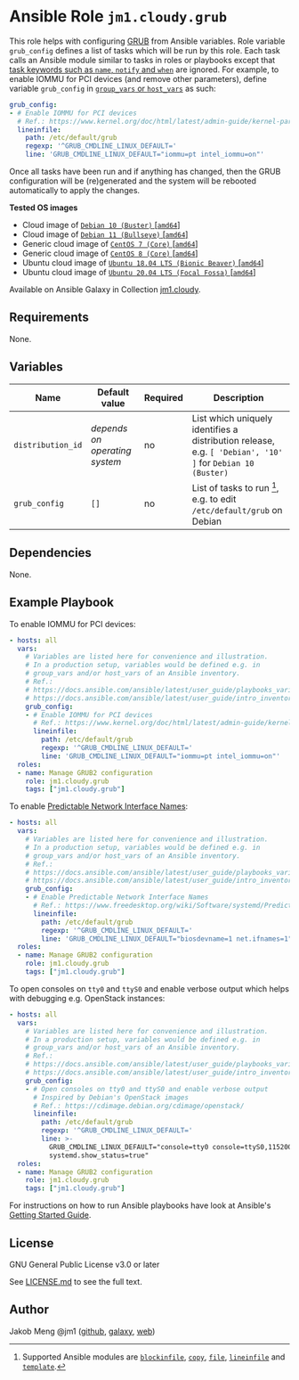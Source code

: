 # Ansible Role `jm1.cloudy.grub`

This role helps with configuring [GRUB][grub-wiki] from Ansible variables. Role variable `grub_config` defines a list of
tasks which will be run by this role. Each task calls an Ansible module similar to tasks in roles or playbooks except
that [task keywords such as `name`, `notify` and `when`][playbooks-keywords] are ignored. For example, to enable IOMMU
for PCI devices (and remove other parameters), define variable `grub_config` in [`group_vars` or `host_vars`][
ansible-inventory] as such:

```yml
grub_config:
- # Enable IOMMU for PCI devices
  # Ref.: https://www.kernel.org/doc/html/latest/admin-guide/kernel-parameters.html
  lineinfile:
    path: /etc/default/grub
    regexp: '^GRUB_CMDLINE_LINUX_DEFAULT='
    line: 'GRUB_CMDLINE_LINUX_DEFAULT="iommu=pt intel_iommu=on"'
```

Once all tasks have been run and if anything has changed, then the GRUB configuration will be (re)generated and the
system will be rebooted automatically to apply the changes.

[ansible-inventory]: https://docs.ansible.com/ansible/latest/user_guide/intro_inventory.html
[grub-wiki]: https://wiki.archlinux.org/title/GRUB
[playbooks-keywords]: https://docs.ansible.com/ansible/latest/reference_appendices/playbooks_keywords.html

**Tested OS images**
- Cloud image of [`Debian 10 (Buster)` \[`amd64`\]](https://cdimage.debian.org/cdimage/openstack/current/)
- Cloud image of [`Debian 11 (Bullseye)` \[`amd64`\]](https://cdimage.debian.org/images/cloud/bullseye/latest/)
- Generic cloud image of [`CentOS 7 (Core)` \[`amd64`\]](https://cloud.centos.org/centos/7/images/)
- Generic cloud image of [`CentOS 8 (Core)` \[`amd64`\]](https://cloud.centos.org/centos/8/x86_64/images/)
- Ubuntu cloud image of [`Ubuntu 18.04 LTS (Bionic Beaver)` \[`amd64`\]](https://cloud-images.ubuntu.com/bionic/current/)
- Ubuntu cloud image of [`Ubuntu 20.04 LTS (Focal Fossa)` \[`amd64`\]](https://cloud-images.ubuntu.com/focal/)

Available on Ansible Galaxy in Collection [jm1.cloudy](https://galaxy.ansible.com/jm1/cloudy).

## Requirements

None.

## Variables

| Name              | Default value                  | Required | Description |
| ----------------- | ------------------------------ | -------- | ----------- |
| `distribution_id` | *depends on operating system*  | no       | List which uniquely identifies a distribution release, e.g. `[ 'Debian', '10' ]` for `Debian 10 (Buster)` |
| `grub_config`     | `[]`                           | no       | List of tasks to run [^supported-modules], e.g. to edit `/etc/default/grub` on Debian |

[^supported-modules]: Supported Ansible modules are [`blockinfile`][ansible-module-blockinfile], [`copy`][
ansible-module-copy], [`file`][ansible-module-file], [`lineinfile`][ansible-module-lineinfile] and [`template`][
ansible-module-template].

[ansible-module-blockinfile]: https://docs.ansible.com/ansible/latest/collections/ansible/builtin/blockinfile_module.html
[ansible-module-copy]: https://docs.ansible.com/ansible/latest/collections/ansible/builtin/copy_module.html
[ansible-module-file]: https://docs.ansible.com/ansible/latest/collections/ansible/builtin/file_module.html
[ansible-module-lineinfile]: https://docs.ansible.com/ansible/latest/collections/ansible/builtin/lineinfile_module.html
[ansible-module-template]: https://docs.ansible.com/ansible/latest/collections/ansible/builtin/template_module.html

## Dependencies

None.

## Example Playbook

To enable IOMMU for PCI devices:

```yml
- hosts: all
  vars:
    # Variables are listed here for convenience and illustration.
    # In a production setup, variables would be defined e.g. in
    # group_vars and/or host_vars of an Ansible inventory.
    # Ref.:
    # https://docs.ansible.com/ansible/latest/user_guide/playbooks_variables.html
    # https://docs.ansible.com/ansible/latest/user_guide/intro_inventory.html
    grub_config:
    - # Enable IOMMU for PCI devices
      # Ref.: https://www.kernel.org/doc/html/latest/admin-guide/kernel-parameters.html
      lineinfile:
        path: /etc/default/grub
        regexp: '^GRUB_CMDLINE_LINUX_DEFAULT='
        line: 'GRUB_CMDLINE_LINUX_DEFAULT="iommu=pt intel_iommu=on"'
  roles:
  - name: Manage GRUB2 configuration
    role: jm1.cloudy.grub
    tags: ["jm1.cloudy.grub"]
```

To enable [Predictable Network Interface Names][predictable-network-interface-names]:

[predictable-network-interface-names]: https://www.freedesktop.org/wiki/Software/systemd/PredictableNetworkInterfaceNames/

```yml
- hosts: all
  vars:
    # Variables are listed here for convenience and illustration.
    # In a production setup, variables would be defined e.g. in
    # group_vars and/or host_vars of an Ansible inventory.
    # Ref.:
    # https://docs.ansible.com/ansible/latest/user_guide/playbooks_variables.html
    # https://docs.ansible.com/ansible/latest/user_guide/intro_inventory.html
    grub_config:
    - # Enable Predictable Network Interface Names
      # Ref.: https://www.freedesktop.org/wiki/Software/systemd/PredictableNetworkInterfaceNames/
      lineinfile:
        path: /etc/default/grub
        regexp: '^GRUB_CMDLINE_LINUX_DEFAULT='
        line: 'GRUB_CMDLINE_LINUX_DEFAULT="biosdevname=1 net.ifnames=1"'
  roles:
  - name: Manage GRUB2 configuration
    role: jm1.cloudy.grub
    tags: ["jm1.cloudy.grub"]
```

To open consoles on `tty0` and `ttyS0` and enable verbose output which helps with debugging e.g. OpenStack instances:

```yml
- hosts: all
  vars:
    # Variables are listed here for convenience and illustration.
    # In a production setup, variables would be defined e.g. in
    # group_vars and/or host_vars of an Ansible inventory.
    # Ref.:
    # https://docs.ansible.com/ansible/latest/user_guide/playbooks_variables.html
    # https://docs.ansible.com/ansible/latest/user_guide/intro_inventory.html
    grub_config:
    - # Open consoles on tty0 and ttyS0 and enable verbose output
      # Inspired by Debian's OpenStack images
      # Ref.: https://cdimage.debian.org/cdimage/openstack/
      lineinfile:
        path: /etc/default/grub
        regexp: '^GRUB_CMDLINE_LINUX_DEFAULT='
        line: >-
          GRUB_CMDLINE_LINUX_DEFAULT="console=tty0 console=ttyS0,115200 earlyprintk=ttyS0,115200 consoleblank=0
          systemd.show_status=true"
  roles:
  - name: Manage GRUB2 configuration
    role: jm1.cloudy.grub
    tags: ["jm1.cloudy.grub"]
```

For instructions on how to run Ansible playbooks have look at Ansible's
[Getting Started Guide](https://docs.ansible.com/ansible/latest/network/getting_started/first_playbook.html).

## License

GNU General Public License v3.0 or later

See [LICENSE.md](../../LICENSE.md) to see the full text.

## Author

Jakob Meng
@jm1 ([github](https://github.com/jm1), [galaxy](https://galaxy.ansible.com/jm1), [web](http://www.jakobmeng.de))

